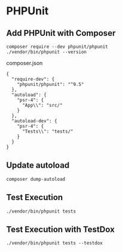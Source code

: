 # PHPUnit

## Add PHPUnit with Composer

`composer require --dev phpunit/phpunit`  
`./vendor/bin/phpunit --version`  

composer.json  
```
{
  "require-dev": {
    "phpunit/phpunit": "^9.5"
  },
  "autoload": {
    "psr-4": {
      "App\\": "src/"
    }
  },
  "autoload-dev": {
    "psr-4": {
      "Tests\\": "tests/"
    }
  }
}
```

## Update autoload
`composer dump-autoload`  

## Test Execution
`./vendor/bin/phpunit tests`  

## Test Execution with TestDox
`./vendor/bin/phpunit tests --testdox`  

